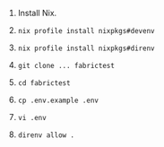 1. Install Nix.

1. `nix profile install nixpkgs#devenv`

1. `nix profile install nixpkgs#direnv`

1. `git clone ... fabrictest`

1. `cd fabrictest`

1. `cp .env.example .env`

1. `vi .env`

1. `direnv allow .`
